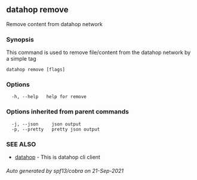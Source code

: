 <style>
  .md-typeset h1,
  .md-content__button {
    display: none;
  }
</style>

## datahop remove

Remove content from datahop network

### Synopsis


This command is used to remove file/content from the
datahop network by a simple tag


```
datahop remove [flags]
```

### Options

```
  -h, --help   help for remove
```

### Options inherited from parent commands

```
  -j, --json     json output
  -p, --pretty   pretty json output
```

### SEE ALSO

* [datahop](datahop.md)	 - This is datahop cli client

###### Auto generated by spf13/cobra on 21-Sep-2021
